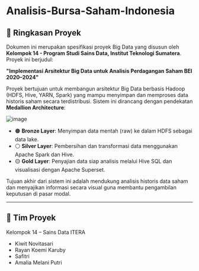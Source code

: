 # Analisis-Bursa-Saham-Indonesia

## 📄 Ringkasan Proyek

Dokumen ini merupakan spesifikasi proyek Big Data yang disusun oleh **Kelompok 14 - Program Studi Sains Data, Institut Teknologi Sumatera**. Proyek ini berjudul:

**"Implementasi Arsitektur Big Data untuk Analisis Perdagangan Saham BEI 2020–2024"**

Proyek bertujuan untuk membangun arsitektur Big Data berbasis Hadoop (HDFS, Hive, YARN, Spark) yang mampu menyimpan dan memproses data historis saham secara terdistribusi. Sistem ini dirancang dengan pendekatan **Medallion Architecture**:

![image](https://github.com/user-attachments/assets/4b0b9661-4b3a-49e7-92d4-a54125477452)


- 🟤 **Bronze Layer**: Menyimpan data mentah (raw) ke dalam HDFS sebagai data lake.
- ⚪ **Silver Layer**: Pembersihan dan transformasi data menggunakan Apache Spark dan Hive.
- 🟡 **Gold Layer**: Penyajian data siap analisis melalui Hive SQL dan visualisasi dengan Apache Superset.

Tujuan akhir dari sistem ini adalah mendukung analisis historis data saham dan menyajikan informasi secara visual guna membantu pengambilan keputusan di pasar modal.

---

## 👥 Tim Proyek

Kelompok 14 – Sains Data ITERA  
- Kiwit Novitasari  
- Rayan Koemi Karuby  
- Safitri  
- Amalia Melani Putri  
